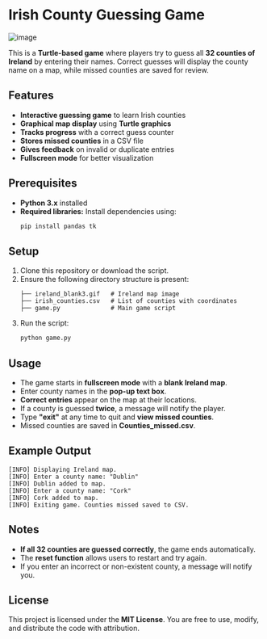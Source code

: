 # Irish County Guessing Game
![image](https://github.com/user-attachments/assets/0e75af17-a9af-4d73-a1b2-eb286f2705d1)

This is a **Turtle-based game** where players try to guess all **32 counties of Ireland** by entering their names. Correct guesses will display the county name on a map, while missed counties are saved for review.

## Features

- **Interactive guessing game** to learn Irish counties
- **Graphical map display** using **Turtle graphics**
- **Tracks progress** with a correct guess counter
- **Stores missed counties** in a CSV file
- **Gives feedback** on invalid or duplicate entries
- **Fullscreen mode** for better visualization

## Prerequisites

- **Python 3.x** installed
- **Required libraries:** Install dependencies using:
  ```sh
  pip install pandas tk
  ```

## Setup

1. Clone this repository or download the script.
2. Ensure the following directory structure is present:
   ```
   ├── ireland_blank3.gif   # Ireland map image
   ├── irish_counties.csv   # List of counties with coordinates
   ├── game.py              # Main game script
   ```
3. Run the script:
   ```sh
   python game.py
   ```

## Usage

- The game starts in **fullscreen mode** with a **blank Ireland map**.
- Enter county names in the **pop-up text box**.
- **Correct entries** appear on the map at their locations.
- If a county is guessed **twice**, a message will notify the player.
- Type **"exit"** at any time to quit and **view missed counties**.
- Missed counties are saved in **Counties_missed.csv**.

## Example Output

```
[INFO] Displaying Ireland map.
[INFO] Enter a county name: "Dublin"
[INFO] Dublin added to map.
[INFO] Enter a county name: "Cork"
[INFO] Cork added to map.
[INFO] Exiting game. Counties missed saved to CSV.
```

## Notes

- **If all 32 counties are guessed correctly**, the game ends automatically.
- The **reset function** allows users to restart and try again.
- If you enter an incorrect or non-existent county, a message will notify you.

## License

This project is licensed under the **MIT License**. You are free to use, modify, and distribute the code with attribution.



